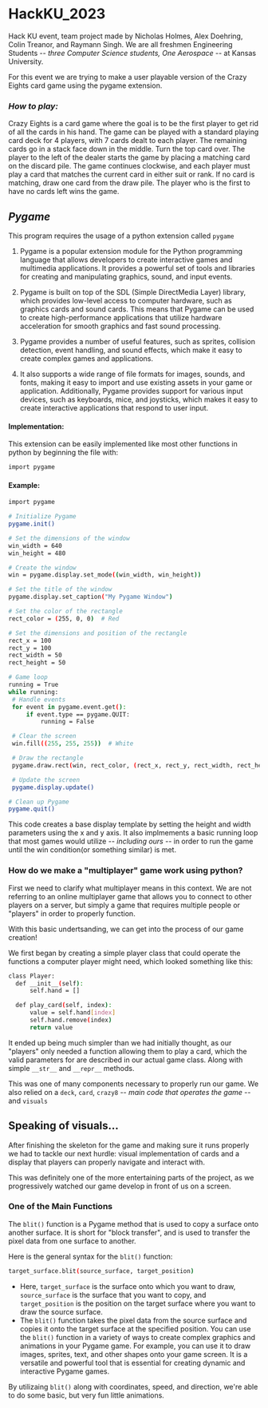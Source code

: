 # HackKU_2023
Hack KU event, team project made by Nicholas Holmes, Alex Doehring, Colin Treanor, and Raymann Singh.
We are all freshmen Engineering Students -- *three Computer Science students, One Aerospace* -- at Kansas University.

For this event we are trying to make a user playable version of the Crazy Eights card game using the pygame extension.

### <align center> *_How to play:_* ###
  Crazy Eights is a card game where the goal is to be the first player to get rid of all the cards in his hand. The game can be played with a standard playing card deck for 4 players, with 7 cards dealt to each player. The remaining cards go in a stack face down in the middle. Turn the top card over. The player to the left of the dealer starts the game by placing a matching card on the discard pile. The game continues clockwise, and each player must play a card that matches the current card in either suit or rank. If no card is matching, draw one card from the draw pile. The player who is the first to have no cards left wins the game. 

  ## _Pygame_ 
  This program requires the usage of a python extension called  `pygame` 
  
  1. Pygame is a popular extension module for the Python programming language that allows developers to create interactive games and multimedia applications. It provides a powerful set of tools and libraries for creating and manipulating graphics, sound, and input events.

  2. Pygame is built on top of the SDL (Simple DirectMedia Layer) library, which provides low-level access to computer hardware, such as graphics cards and sound cards. This means that Pygame can be used to create high-performance applications that utilize hardware acceleration for smooth graphics and fast sound processing.

  3. Pygame provides a number of useful features, such as sprites, collision detection, event handling, and sound effects, which make it easy to create complex games and applications.

  4. It also supports a wide range of file formats for images, sounds, and fonts, making it easy to import and use existing assets in your game or application. Additionally, Pygame provides support for various input devices, such as keyboards, mice, and joysticks, which makes it easy to create interactive applications that respond to user input.

  #### Implementation:
  This extension can be easily implemented like most other functions in python by beginning the file with:
  
  ```bash
import pygame
```
  #### Example:
   ```bash
  import pygame

# Initialize Pygame
pygame.init()

# Set the dimensions of the window
win_width = 640
win_height = 480

# Create the window
win = pygame.display.set_mode((win_width, win_height))

# Set the title of the window
pygame.display.set_caption("My Pygame Window")

# Set the color of the rectangle
rect_color = (255, 0, 0)  # Red

# Set the dimensions and position of the rectangle
rect_x = 100
rect_y = 100
rect_width = 50
rect_height = 50

# Game loop
running = True
while running:
    # Handle events
    for event in pygame.event.get():
        if event.type == pygame.QUIT:
            running = False

    # Clear the screen
    win.fill((255, 255, 255))  # White

    # Draw the rectangle
    pygame.draw.rect(win, rect_color, (rect_x, rect_y, rect_width, rect_height))

    # Update the screen
    pygame.display.update()

# Clean up Pygame
pygame.quit()

```
  This code creates a base display template by setting the height and width parameters using the x and y axis. 
  It also implmements a basic running loop that most games would utilize -- *including ours* -- in order to run the game 
  until the win condition(or something similar) is met.
  
  ### How do we make a "multiplayer" game work using python?
  
  First we need to clarify what multiplayer means in this context. We are not referring to an online multiplayer game that allows you to connect to other players on a server, but simply a game that requires multiple people or "players" in order to properly function.
  
  With this basic undertsanding, we can get into the process of our game creation!
  
  We first began by creating a simple player class that could operate the functions a computer player might need, which looked something like this:
   
  ```bash
  class Player:
    def __init__(self):
        self.hand = []

    def play_card(self, index):
        value = self.hand[index]
        self.hand.remove(index)
        return value
```
 
It ended up being much simpler than we had initially thought, as our "players" only needed a function allowing them to play a card, which the valid parameters for are described in our actual game class. Along with simple `__str__` and `__repr__` methods.

This was one of many components necessary to properly run our game. We also relied on a `deck`, `card`, `crazy8` -- *main code that operates the game* -- and `visuals`

## Speaking of visuals...

After finishing the skeleton for the game and making sure it runs properly we had to tackle our next hurdle: visual implementation of cards and a display that players can properly navigate and interact with.

This was definitely one of the more entertaining parts of the project, as we progressively watched our game develop in front of us on a screen. 
  
### One of the Main Functions
  The `blit()` function is a Pygame method that is used to copy a surface onto another surface. It is short for "block transfer", and is used to transfer the pixel data from one surface to another.

Here is the general syntax for the `blit()` function:
 
  ```bash
  target_surface.blit(source_surface, target_position)
```
  
  - Here, `target_surface` is the surface onto which you want to draw, `source_surface` is the surface that you want to copy, and `target_position` is the position on the target surface where you want to draw the source surface.
  - The `blit()` function takes the pixel data from the source surface and copies it onto the target surface at the specified position. You can use the `blit()` function in a variety of ways to create complex graphics and animations in your Pygame game. For example, you can use it to draw images, sprites, text, and other shapes onto your game screen. It is a versatile and powerful tool that is essential for creating dynamic and interactive Pygame games.
  

By utilizaing `blit()` along with coordinates, speed, and direction, we're able to do some basic, but very fun little animations.
  
